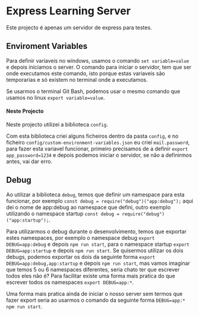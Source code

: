 # Express Learning Server

Este projecto é apenas um servidor de express para testes.



## Enviroment Variables

Para definir variaveis no windows, usamos o comando `set variable=value` e depois iniciamos o server. O comando para iniciar o servidor, tem que ser onde executamos este comando, isto porque estas variaveis são temporarias e só existem no terminal onde a executamos.

Se usarmos o terminal Git Bash, podemos usar o mesmo comando que usamos no linux `export variable=value`.

#### Neste Projecto

Neste projecto utilizei a biblioteca `config`.

Com esta biblioteca criei alguns ficheiros dentro da pasta `config`, e no ficheiro `config/custom-environment-variables.json` eu criei `mail.password`, para fazer esta variavel funcionar, primeiro precisamos de a definir `export app_password=1234` e depois podemos iniciar o servidor, se não a definirmos antes, vai dar erro.

## Debug

Ao utilizar a biblioteca `debug`, temos que definir um namespace para esta funcionar, por exemplo `const debug = require("debug")("app:debug");` aqui dei o nome de app:debug ao namespace que defini, outro exemplo utilizando o namespace startup `const debug = require("debug")("app:startup");`.

Para utilizarmos o debug durante o desenvolvimento, temos que exportar estes namespaces, por exemplo o namespace debug `export DEBUG=app:debug` e depois `npm run start`, para o namespace startup `export DEBUG=app:startup` e depois `npm run start`. Se quisermos utilizar os dois debugs, podemos exportar os dois da seguinte forma `export DEBUG=app:debug,app:startup` e depois `npm run start`, mas vamos imaginar que temos 5 ou 6 namespaces diferentes, seria chato ter que escrever todos eles não é? Para facilitar existe uma forma mais pratica do que escrever todos os namespaces `export DEBUG=app:*`.

Uma forma mais pratica ainda de iniciar o nosso server sem termos que fazer export seria ao usarmos o comando da seguinte forma `DEBUG=app:* npm run start`.

